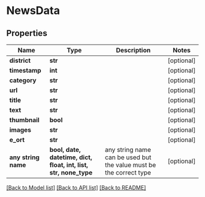 # NewsData


## Properties
Name | Type | Description | Notes
------------ | ------------- | ------------- | -------------
**district** | **str** |  | [optional] 
**timestamp** | **int** |  | [optional] 
**category** | **str** |  | [optional] 
**url** | **str** |  | [optional] 
**title** | **str** |  | [optional] 
**text** | **str** |  | [optional] 
**thumbnail** | **bool** |  | [optional] 
**images** | **str** |  | [optional] 
**e_ort** | **str** |  | [optional] 
**any string name** | **bool, date, datetime, dict, float, int, list, str, none_type** | any string name can be used but the value must be the correct type | [optional]

[[Back to Model list]](../README.md#documentation-for-models) [[Back to API list]](../README.md#documentation-for-api-endpoints) [[Back to README]](../README.md)


